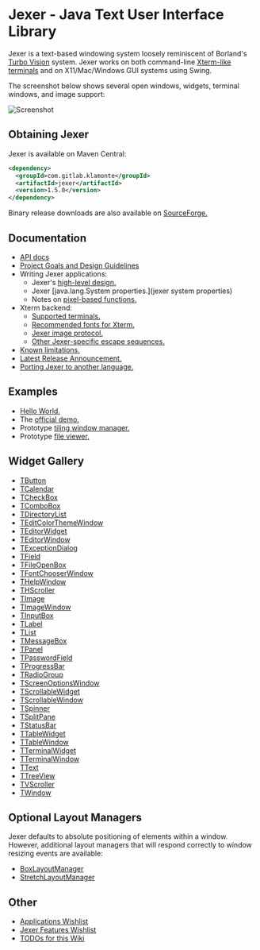 Jexer - Java Text User Interface Library
========================================

Jexer is a text-based windowing system loosely reminiscent of
Borland's [Turbo Vision](http://en.wikipedia.org/wiki/Turbo_Vision)
system.  Jexer works on both command-line [Xterm-like
terminals](terminals) and on X11/Mac/Windows GUI systems using Swing.

The screenshot below shows several open windows, widgets, terminal
windows, and image support:

![Screenshot](https://gitlab.com/klamonte/jexer/raw/master/screenshots/new_demo1.png)



Obtaining Jexer
---------------

Jexer is available on Maven Central:

```xml
<dependency>
  <groupId>com.gitlab.klamonte</groupId>
  <artifactId>jexer</artifactId>
  <version>1.5.0</version>
</dependency>
```

Binary release downloads are also available on
[SourceForge.](https://sourceforge.net/projects/jexer/files/jexer/)



Documentation
-------------

* [API docs](https://jexer.sourceforge.io/apidocs/api/index.html)
* [Project Goals and Design Guidelines](dev-standards)
* Writing Jexer applications:
  - Jexer's [high-level design.](high-level-design)
  - Jexer [java.lang.System properties.](jexer system properties)
  - Notes on [pixel-based functions.](pixel-operations)
* Xterm backend:
  - [Supported terminals.](terminals)
  - [Recommended fonts for Xterm.](fonts)
  - [Jexer image protocol.](jexer-images)
  - [Other Jexer-specific escape sequences.](jexer-sequences)
* [Known limitations.](limitations)
* [Latest Release Announcement.](latest-release)
* [Porting Jexer to another language.](porting)



Examples
--------

* [Hello World.](hello-world)
* The [official demo.](demo-application)
* Prototype [tiling window manager.](example-tiling-wm)
* Prototype [file viewer.](example-image-viewer)



Widget Gallery
--------------

* [TButton](widget-tbutton)
* [TCalendar](widget-tcalendar)
* [TCheckBox](widget-tcheckbox)
* [TComboBox](widget-tcombobox)
* [TDirectoryList](widget-tdirectorylist)
* [TEditColorThemeWindow](widget-teditcolorthemewindow)
* [TEditorWidget](widget-teditorwidget)
* [TEditorWindow](widget-teditorwindow)
* [TExceptionDialog](widget-texceptiondialog)
* [TField](widget-tfield)
* [TFileOpenBox](widget-tfileopenbox)
* [TFontChooserWindow](widget-tfontchooserwindow)
* [THelpWindow](widget-thelpwindow)
* [THScroller](widget-thscroller)
* [TImage](widget-timage)
* [TImageWindow](widget-timagewindow)
* [TInputBox](widget-tinputbox)
* [TLabel](widget-tlabel)
* [TList](widget-tlist)
* [TMessageBox](widget-tmessagebox)
* [TPanel](widget-tpanel)
* [TPasswordField](widget-tpasswordfield)
* [TProgressBar](widget-tprogressbar)
* [TRadioGroup](widget-tradiogroup)
* [TScreenOptionsWindow](widget-tscreenoptionswindow)
* [TScrollableWidget](widget-tscrollablewidget)
* [TScrollableWindow](widget-tscrollablewindow)
* [TSpinner](widget-tspinner)
* [TSplitPane](widget-tsplitpane)
* [TStatusBar](widget-tstatusbar)
* [TTableWidget](widget-ttablewidget)
* [TTableWindow](widget-ttablewindow)
* [TTerminalWidget](widget-tterminalwidget)
* [TTerminalWindow](widget-tterminalwindow)
* [TText](widget-ttext)
* [TTreeView](widget-ttreeview)
* [TVScroller](widget-tvscroller)
* [TWindow](widget-twindow)


Optional Layout Managers
------------------------

Jexer defaults to absolute positioning of elements within a window.
However, additional layout managers that will respond correctly to
window resizing events are available:

* [BoxLayoutManager](layout-box)
* [StretchLayoutManager](layout-stretch)


Other
-----

* [Applications Wishlist](apps-wishlist)
* [Jexer Features Wishlist](wishlist)
* [TODOs for this Wiki](Wiki-TODO-List)
